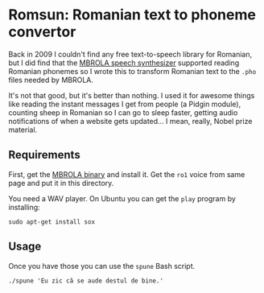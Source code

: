 Romsun: Romanian text to phoneme convertor
==========================================

Back in 2009 I couldn't find any free text-to-speech library for Romanian, but I
did find that the [MBROLA speech synthesizer][1] supported reading Romanian
phonemes so I wrote this to transform Romanian text to the `.pho` files needed
by MBROLA.

It's not that good, but it's better than nothing. I used it for awesome things
like reading the instant messages I get from people (a Pidgin module), counting
sheep in Romanian so I can go to sleep faster, getting audio notifications of
when a website gets updated... I mean, really, Nobel prize material.

Requirements
------------

First, get the [MBROLA binary][2] and install it. Get the `ro1` voice from same
page and put it in this directory.

You need a WAV player. On Ubuntu you can get the `play` program by installing:

    sudo apt-get install sox

Usage
-----

Once you have those you can use the `spune` Bash script.

    ./spune 'Eu zic că se aude destul de bine.'


[1]: http://en.wikipedia.org/wiki/MBROLA
[2]: http://tcts.fpms.ac.be/synthesis/mbrola/mbrcopybin.html
